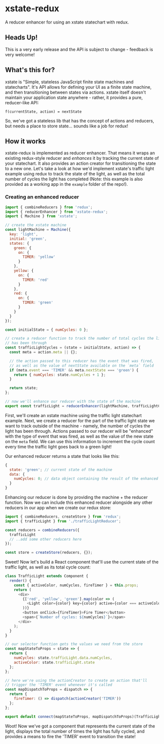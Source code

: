 # xstate-redux

A reducer enhancer for using an xstate statechart with redux.

## Heads Up!

This is a very early release and the API is subject to change - feedback is very welcome!

## What's this for?

xstate is "Simple, stateless JavaScript finite state machines and statecharts". It's API allows for defining your UI as a finite state machine, and then transitioning between states via actions. xstate itself doesn't maintain your application state anywhere - rather, it provides a pure, reducer-like API:

```
f(currentState, action) = nextState
```

So, we've got a stateless lib that has the concept of actions and reducers, but needs a place to store state... sounds like a job for redux!

## How it works

xstate-redux is implemented as reducer enhancer. That means it wraps an existing redux-style reducer and _enhances_ it by tracking the current state of your statechart. It also provides an action creator for transitioning the state to a new one. Let's take a look at how we'd implement xstate's traffic light example using redux to track the state of the light, as well as the total number of cycles the light has completed (Note: this example is also provided as a working app in the `example` folder of the repo!).

### Creating an enhanced reducer

```javascript
import { combineReducers } from 'redux';
import { reducerEnhancer } from 'xstate-redux';
import { Machine } from 'xstate';

// create the xstate machine
const lightMachine = Machine({
  key: 'light',
  initial: 'green',
  states: {
    green: {
      on: {
        TIMER: 'yellow'
      }
    },
    yellow: {
      on: {
        TIMER: 'red'
      }
    },
    red: {
      on: {
        TIMER: 'green'
      }
    }
  }
});

const initialState = { numCycles: 0 };

// create a reducer function to track the number of total cycles the light
// has been through
const trafficLightCycles = (state = initialState, action) => {
  const meta = action.meta || {};

  // the action passed to this reducer has the event that was fired,
  // as well as the value of nextState available on the `meta` field
  if (meta.event === 'TIMER' && meta.nextState === 'green') {
    return { numCycles: state.numCycles + 1 };
  }

  return state;
};

// now we'll enhance our reducer with the state of the machine
export const trafficLight = reducerEnhancer(lightMachine, trafficLightCycles);
```

First, we'll create an xstate machine using the traffic light statechart example. Next, we create a reducer for the part of the traffic light state we want to track outside of the machine - namely, the number of cycles the light has been through. Actions passed to our reducer will be "enhanced" with the type of event that was fired, as well as the value of the new state on the `meta` field. We can use this information to increment the cycle count every time the traffic light goes back to a green light!

Our enhanced reducer returns a state that looks like this:

```javascript
{
  state: 'green'; // current state of the machine
  data: {
    numCycles: 0; // data object containing the result of the enhanced reducer
  }
}
```

Enhancing our reducer is done by providing the machine + the reducer function. Now we can include this enhanced reducer alongside any other reducers in our app when we create our redux store:

```javascript
import { combineReducers, createStore } from 'redux';
import { trafficLight } from './trafficLightReducer';

const reducers = combineReducers({
  trafficLight
  // ..add some other reducers here
});

const store = createStore(reducers, {});
```

Sweet! Now let's build a React component that'll use the current state of the traffic light, as well as its total cycle count:

```javascript
class TrafficLight extends Component {
  render() {
    const { activeColor, numCycles, fireTimer } = this.props;
    return (
      <div>
        {['red', 'yellow', 'green'].map(color => (
          <Light color={color} key={color} active={color === activeColor} />
        ))}
        <button onClick={fireTimer}>Fire Timer</button>
        <span>{`Number of cycles: ${numCycles}`}</span>
      </div>
    );
  }
}

// our selector function gets the values we need from the store
const mapStateToProps = state => {
  return {
    numCycles: state.trafficLight.data.numCycles,
    activeColor: state.trafficLight.state
  };
};

// here we're using the actionCreator to create an action that'll
// trigger the 'TIMER' event whenever it's called
const mapDispatchToProps = dispatch => {
  return {
    fireTimer: () => dispatch(actionCreator('TIMER'))
  };
};

export default connect(mapStateToProps, mapDispatchToProps)(TrafficLight);
```

Woot! Now we've got a component that represents the current state of the light, displays the total number of times the light has fully cycled, and provides a means to fire the 'TIMER' event to transition the state!
